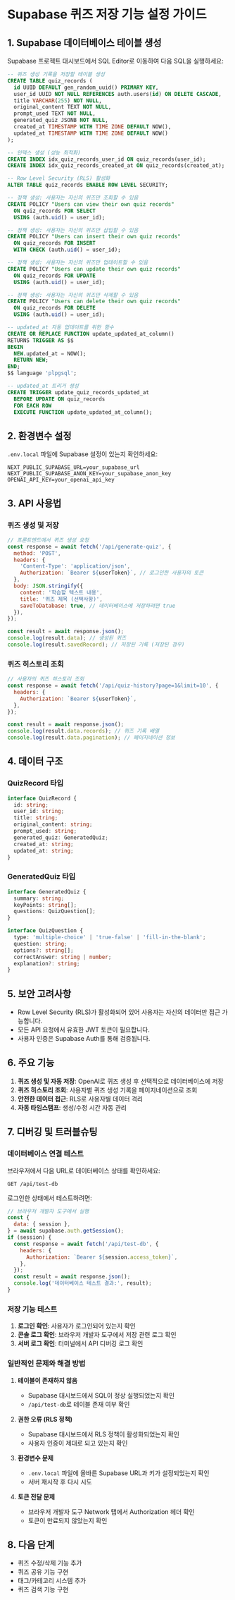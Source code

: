 # Supabase 퀴즈 저장 기능 설정 가이드

## 1. Supabase 데이터베이스 테이블 생성

Supabase 프로젝트 대시보드에서 SQL Editor로 이동하여 다음 SQL을 실행하세요:

```sql
-- 퀴즈 생성 기록을 저장할 테이블 생성
CREATE TABLE quiz_records (
  id UUID DEFAULT gen_random_uuid() PRIMARY KEY,
  user_id UUID NOT NULL REFERENCES auth.users(id) ON DELETE CASCADE,
  title VARCHAR(255) NOT NULL,
  original_content TEXT NOT NULL,
  prompt_used TEXT NOT NULL,
  generated_quiz JSONB NOT NULL,
  created_at TIMESTAMP WITH TIME ZONE DEFAULT NOW(),
  updated_at TIMESTAMP WITH TIME ZONE DEFAULT NOW()
);

-- 인덱스 생성 (성능 최적화)
CREATE INDEX idx_quiz_records_user_id ON quiz_records(user_id);
CREATE INDEX idx_quiz_records_created_at ON quiz_records(created_at);

-- Row Level Security (RLS) 활성화
ALTER TABLE quiz_records ENABLE ROW LEVEL SECURITY;

-- 정책 생성: 사용자는 자신의 퀴즈만 조회할 수 있음
CREATE POLICY "Users can view their own quiz records"
  ON quiz_records FOR SELECT
  USING (auth.uid() = user_id);

-- 정책 생성: 사용자는 자신의 퀴즈만 삽입할 수 있음
CREATE POLICY "Users can insert their own quiz records"
  ON quiz_records FOR INSERT
  WITH CHECK (auth.uid() = user_id);

-- 정책 생성: 사용자는 자신의 퀴즈만 업데이트할 수 있음
CREATE POLICY "Users can update their own quiz records"
  ON quiz_records FOR UPDATE
  USING (auth.uid() = user_id);

-- 정책 생성: 사용자는 자신의 퀴즈만 삭제할 수 있음
CREATE POLICY "Users can delete their own quiz records"
  ON quiz_records FOR DELETE
  USING (auth.uid() = user_id);

-- updated_at 자동 업데이트를 위한 함수
CREATE OR REPLACE FUNCTION update_updated_at_column()
RETURNS TRIGGER AS $$
BEGIN
  NEW.updated_at = NOW();
  RETURN NEW;
END;
$$ language 'plpgsql';

-- updated_at 트리거 생성
CREATE TRIGGER update_quiz_records_updated_at
  BEFORE UPDATE ON quiz_records
  FOR EACH ROW
  EXECUTE FUNCTION update_updated_at_column();
```

## 2. 환경변수 설정

`.env.local` 파일에 Supabase 설정이 있는지 확인하세요:

```env
NEXT_PUBLIC_SUPABASE_URL=your_supabase_url
NEXT_PUBLIC_SUPABASE_ANON_KEY=your_supabase_anon_key
OPENAI_API_KEY=your_openai_api_key
```

## 3. API 사용법

### 퀴즈 생성 및 저장

```javascript
// 프론트엔드에서 퀴즈 생성 요청
const response = await fetch('/api/generate-quiz', {
  method: 'POST',
  headers: {
    'Content-Type': 'application/json',
    Authorization: `Bearer ${userToken}`, // 로그인한 사용자의 토큰
  },
  body: JSON.stringify({
    content: '학습할 텍스트 내용',
    title: '퀴즈 제목 (선택사항)',
    saveToDatabase: true, // 데이터베이스에 저장하려면 true
  }),
});

const result = await response.json();
console.log(result.data); // 생성된 퀴즈
console.log(result.savedRecord); // 저장된 기록 (저장된 경우)
```

### 퀴즈 히스토리 조회

```javascript
// 사용자의 퀴즈 히스토리 조회
const response = await fetch('/api/quiz-history?page=1&limit=10', {
  headers: {
    Authorization: `Bearer ${userToken}`,
  },
});

const result = await response.json();
console.log(result.data.records); // 퀴즈 기록 배열
console.log(result.data.pagination); // 페이지네이션 정보
```

## 4. 데이터 구조

### QuizRecord 타입

```typescript
interface QuizRecord {
  id: string;
  user_id: string;
  title: string;
  original_content: string;
  prompt_used: string;
  generated_quiz: GeneratedQuiz;
  created_at: string;
  updated_at: string;
}
```

### GeneratedQuiz 타입

```typescript
interface GeneratedQuiz {
  summary: string;
  keyPoints: string[];
  questions: QuizQuestion[];
}

interface QuizQuestion {
  type: 'multiple-choice' | 'true-false' | 'fill-in-the-blank';
  question: string;
  options?: string[];
  correctAnswer: string | number;
  explanation?: string;
}
```

## 5. 보안 고려사항

- Row Level Security (RLS)가 활성화되어 있어 사용자는 자신의 데이터만 접근 가능합니다.
- 모든 API 요청에서 유효한 JWT 토큰이 필요합니다.
- 사용자 인증은 Supabase Auth를 통해 검증됩니다.

## 6. 주요 기능

1. **퀴즈 생성 및 자동 저장**: OpenAI로 퀴즈 생성 후 선택적으로 데이터베이스에 저장
2. **퀴즈 히스토리 조회**: 사용자별 퀴즈 생성 기록을 페이지네이션으로 조회
3. **안전한 데이터 접근**: RLS로 사용자별 데이터 격리
4. **자동 타임스탬프**: 생성/수정 시간 자동 관리

## 7. 디버깅 및 트러블슈팅

### 데이터베이스 연결 테스트

브라우저에서 다음 URL로 데이터베이스 상태를 확인하세요:

```
GET /api/test-db
```

로그인한 상태에서 테스트하려면:

```javascript
// 브라우저 개발자 도구에서 실행
const {
  data: { session },
} = await supabase.auth.getSession();
if (session) {
  const response = await fetch('/api/test-db', {
    headers: {
      Authorization: `Bearer ${session.access_token}`,
    },
  });
  const result = await response.json();
  console.log('데이터베이스 테스트 결과:', result);
}
```

### 저장 기능 테스트

1. **로그인 확인**: 사용자가 로그인되어 있는지 확인
2. **콘솔 로그 확인**: 브라우저 개발자 도구에서 저장 관련 로그 확인
3. **서버 로그 확인**: 터미널에서 API 디버깅 로그 확인

### 일반적인 문제와 해결 방법

1. **테이블이 존재하지 않음**

   - Supabase 대시보드에서 SQL이 정상 실행되었는지 확인
   - `/api/test-db`로 테이블 존재 여부 확인

2. **권한 오류 (RLS 정책)**

   - Supabase 대시보드에서 RLS 정책이 활성화되었는지 확인
   - 사용자 인증이 제대로 되고 있는지 확인

3. **환경변수 문제**

   - `.env.local` 파일에 올바른 Supabase URL과 키가 설정되었는지 확인
   - 서버 재시작 후 다시 시도

4. **토큰 전달 문제**
   - 브라우저 개발자 도구 Network 탭에서 Authorization 헤더 확인
   - 토큰이 만료되지 않았는지 확인

## 8. 다음 단계

- 퀴즈 수정/삭제 기능 추가
- 퀴즈 공유 기능 구현
- 태그/카테고리 시스템 추가
- 퀴즈 검색 기능 구현
